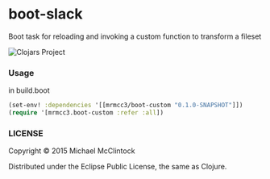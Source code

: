 # boot-slack 

Boot task for reloading and invoking a custom function to transform a fileset

![Clojars Project](http://clojars.org/mrmcc3/boot-custom/latest-version.svg)

### Usage

in build.boot
```clj
(set-env! :dependencies '[[mrmcc3/boot-custom "0.1.0-SNAPSHOT"]])
(require '[mrmcc3.boot-custom :refer :all])
```

### LICENSE

Copyright © 2015 Michael McClintock

Distributed under the Eclipse Public License, the same as Clojure.
